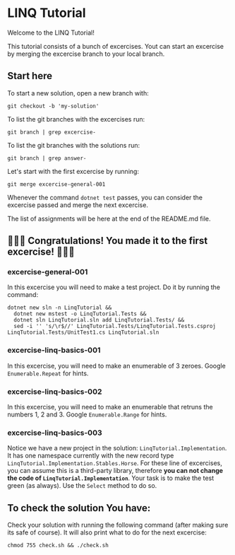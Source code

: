# LINQ Tutorial

Welcome to the LINQ Tutorial!

This tutorial consists of a bunch of excercises. Yout can start an excercise by merging the excercise branch to your local branch.

## Start here
To start a new solution, open a new branch with:
```
git checkout -b 'my-solution'
```
To list the git branches with the excercises run:
```
git branch | grep excercise-
```
To list the git branches with the solutions run:
```
git branch | grep answer-
```
Let's start with the first excercise by running:
```
git merge excercise-general-001
```
Whenever the command `dotnet test` passes, you can consider the excercise passed and merge the next excercise.

The list of assignments will be here at the end of the README.md file.

## 🎉🎉🎉 Congratulations! You made it to the first excercise! 🎉🎉🎉

### excercise-general-001
In this excercise you will need to make a test project. Do it by running the command:
```
dotnet new sln -n LinqTutorial &&
  dotnet new mstest -o LinqTutorial.Tests &&
  dotnet sln LinqTutorial.sln add LinqTutorial.Tests/ &&
  sed -i '' 's/\r$//' LinqTutorial.Tests/LinqTutorial.Tests.csproj LinqTutorial.Tests/UnitTest1.cs LinqTutorial.sln
```

### excercise-linq-basics-001
In this excercise, you will need to make an enumerable of 3 zeroes. Google `Enumerable.Repeat` for hints.

### excercise-linq-basics-002
In this excercise, you will need to make an enumerable that retruns the numbers 1, 2 and 3. Google `Enumerable.Range` for hints.

### excercise-linq-basics-003
Notice we have a new project in the solution: `LinqTutorial.Implementation`. It has one namespace currently with the new record type `LinqTutorial.Implementation.Stables.Horse`. For these line of excercises, you can assume this is a third-party library, therefore **you can not change the code of `LinqTutorial.Implementation`**. Your task is to make the test green (as always). Use the `Select` method to do so.


## To check the solution You have:
Check your solution with running the following command (after making sure its safe of course). It will also print what to do for the next excercise:
```
chmod 755 check.sh && ./check.sh
```
